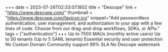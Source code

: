+++
date = 2023-07-26T02:33:07.180Z
title = "Descope"
link = "https://www.descope.com/"
thumbnail = "https://www.descope.com/favicon.ico"
snippet="Add passwordless authentication, user management, and authorization to your app with a few lines of code. Choose from our drag-and-drop workflows, SDKs, or APIs."
tags = ["authentication"]
+++
Up to 7500 MAUs (monthly active users)
Up to 50 tenants (Up to 5 SAML tenants)
Essential security and user protection
No Custom Domain
Community support
99% SLA
No Descope watermark
